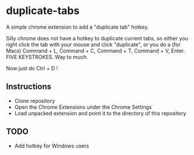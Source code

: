 duplicate-tabs
==============

A simple chrome extension to add a "duplicate tab" hotkey.

Silly chrome does not have a hotkey to duplicate current tabs, so either you right click the tab with your mouse and click "duplicate", or you do a (for Macs) Command + L, Command + C, Command + T, Command + V, Enter. FIVE KEYSTROKES. Way to much. 

Now just do Ctrl + D !

Instructions
------------
- Clone repository
- Open the Chrome Extensions under the Chrome Settings
- Load unpacked extension and point it to the directory of this repository

TODO
----
- Add hotkey for Windows users
